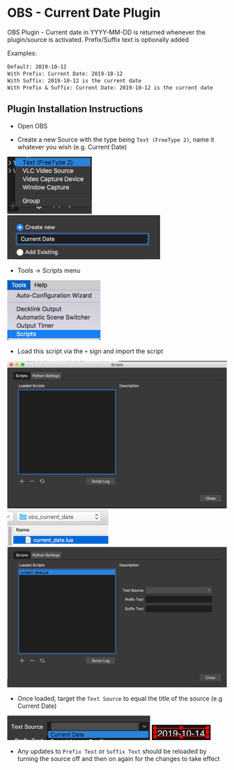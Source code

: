 # OBS - Current Date Plugin
OBS Plugin - Current date in YYYY-MM-DD is returned whenever the plugin/source is activated. Prefix/Suffix text is optionally added

Examples:
```
Default: 2019-10-12
With Prefix: Current Date: 2019-10-12
With Suffix: 2019-10-12 is the current date
With Prefix & Suffix: Current Date: 2019-10-12 is the current date
```

## Plugin Installation Instructions

- Open OBS

- Create a new Source with the type being `Text (FreeType 2)`, name it whatever you wish (e.g. Current Date)

![create_source](screenshots/create_source.png)
![name_source](screenshots/name_source.png
)

- Tools -> Scripts menu

![create_obs_source](screenshots/create_new_source.png)

- Load this script via the `+` sign and import the script

![load_source_script](screenshots/load_script.png)
![target_source_script](screenshots/target_source_script.png)
![loaded_source_script](screenshots/loaded_source_script.png)

- Once loaded, target the `Text Source` to equal the title of the source (e.g Current Date)

![target_text_source](screenshots/target_text_source.png)
![current_text_source](screenshots/current_date_text.png)

- Any updates to `Prefix Text` or `Suffix Text` should be reloaded by turning the source off and then on again for the changes to take effect

